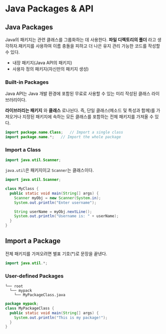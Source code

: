 # Java Packages & API

## Java Packages

Java의 패키지는 관련 클래스를 그룹화하는 데 사용한다. **파일 디렉토리의 폴더** 라고 생각하자.패키지를 사용하여 이름 충돌을 피하고 더 나은 유지 관리 가능한 코드를 작성할 수 있다.

- 내장 패키지(Java API의 패키지)
- 사용자 정의 패키지(자신만의 패키지 생성)

### Built-in Packages

Java API는 Java 개발 환경에 포함된 무료로 사용할 수 있는 미리 작성된 클래스 라이브러리이다.

**라이브러리는 패키지** 와 **클래스** 로나뉜다. 즉, 단일 클래스(메소드 및 특성과 함께)를 가져오거나 지정된 패키지에 속하는 모든 클래스를 포함하는 전체 패키지를 가져올 수 있다.

```java
import package.name.Class;   // Import a single class
import package.name.*;   // Import the whole package
```

### Import a Class

```java
import java.util.Scanner;
```

`java.util`은 패키지이고  `Scanner`는 클래스이다.

```java
import java.util.Scanner;

class MyClass {
  public static void main(String[] args) {
    Scanner myObj = new Scanner(System.in);
    System.out.println("Enter username");

    String userName = myObj.nextLine();
    System.out.println("Username is: " + userName);
  }
}
```

## Import a Package

전체 패키지를 가져오려면 별표 기호(*)로 문장을 끝낸다.

```java
import java.util.*;
```

### User-defined Packages

```
└── root
  └── mypack
    └── MyPackageClass.java
```

```java
package mypack;
class MyPackageClass {
  public static void main(String[] args) {
    System.out.println("This is my package!");
  }
}
```
